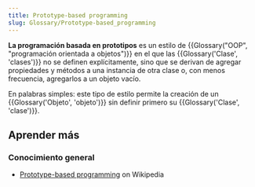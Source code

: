 ```yaml
---
title: Prototype-based programming
slug: Glossary/Prototype-based_programming
---
```


**La programación basada en prototipos** es un estilo de {{Glossary("OOP", "programación orientada a objetos")}} en el que las {{Glossary('Clase', 'clases')}} no se definen explícitamente, sino que se derivan de agregar propiedades y métodos a una instancia de otra clase o, con menos frecuencia, agregarlos a un objeto vacío.

En palabras simples: este tipo de estilo permite la creación de un {{Glossary('Objeto', 'objeto')}} sin definir primero su {{Glossary('Clase', 'clase')}}.

## Aprender más

### Conocimiento general

- [Prototype-based programming](https://es.wikipedia.org/wiki/Prototype-based_programming) on Wikipedia

